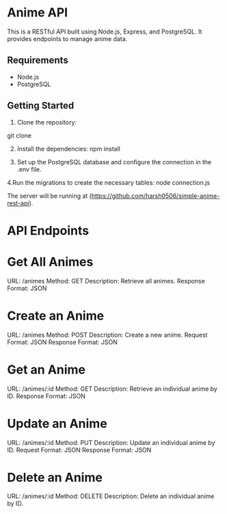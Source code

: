 # Anime API

This is a RESTful API built using Node.js, Express, and PostgreSQL. It provides endpoints to manage anime data.

## Requirements

- Node.js
- PostgreSQL

## Getting Started

1. Clone the repository:

git clone <repository-url>
  
2. Install the dependencies:
npm install
  
3. Set up the PostgreSQL database and configure the connection in the .env file.

4.Run the migrations to create the necessary tables:
node connection.js
  
The server will be running at (https://github.com/harsh0506/simple-anime-rest-api).

# API Endpoints
  
# Get All Animes
URL: /animes
Method: GET
Description: Retrieve all animes.
Response Format: JSON
  
# Create an Anime
URL: /animes
Method: POST
Description: Create a new anime.
Request Format: JSON
Response Format: JSON
  
# Get an Anime
URL: /animes/:id
Method: GET
Description: Retrieve an individual anime by ID.
Response Format: JSON
  
# Update an Anime
URL: /animes/:id
Method: PUT
Description: Update an individual anime by ID.
Request Format: JSON
Response Format: JSON
  
# Delete an Anime
URL: /animes/:id
Method: DELETE
Description: Delete an individual anime by ID.
